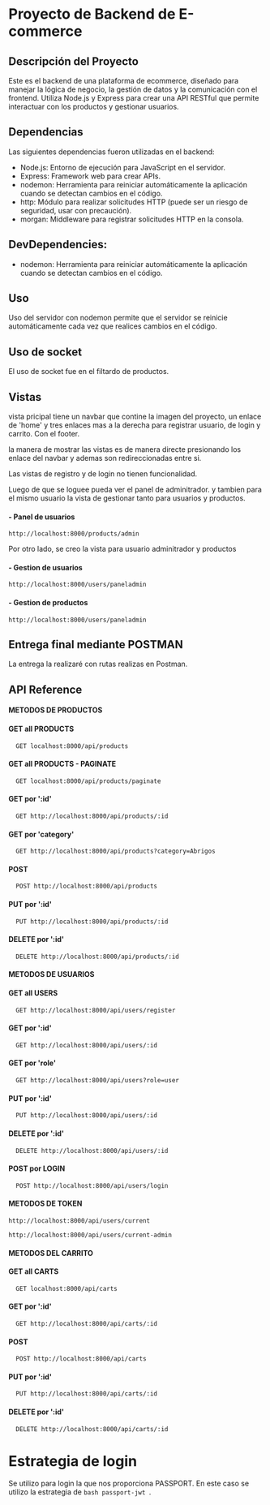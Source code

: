 
# Proyecto de Backend de E-commerce
## Descripción del Proyecto
Este es el backend de una plataforma de ecommerce, diseñado para manejar la lógica de negocio, la gestión de datos y la comunicación con el frontend. Utiliza Node.js y Express para crear una API RESTful que permite interactuar con los productos y gestionar usuarios.

## Dependencias
Las siguientes dependencias fueron utilizadas en el backend:
- Node.js: Entorno de ejecución para JavaScript en el servidor.
- Express: Framework web para crear APIs.
- nodemon: Herramienta para reiniciar automáticamente la aplicación cuando se detectan cambios en el código.
- http: Módulo para realizar solicitudes HTTP (puede ser un riesgo de seguridad, usar con precaución).
- morgan: Middleware para registrar solicitudes HTTP en la consola.

## DevDependencies:
- nodemon: Herramienta para reiniciar automáticamente la aplicación cuando se detectan cambios en el código.

## Uso
Uso del servidor con nodemon permite que el servidor se reinicie automáticamente cada vez que realices cambios en el código.

## Uso de socket

El uso de socket fue en el filtardo de productos.

## Vistas

vista pricipal tiene un navbar que contine la imagen del proyecto, un enlace de 'home' y tres enlaces mas a la derecha para registrar usuario, de login y carrito. Con el footer.

la manera de mostrar las vistas es de manera directe presionando los enlace del navbar y ademas son redireccionadas entre si. 

Las vistas de registro y de login no tienen funcionalidad.

Luego de que se loguee pueda ver el panel de adminitrador. y tambien para el mismo usuario la vista de gestionar tanto para usuarios y productos.

#### - Panel de usuarios ####
```http
http://localhost:8000/products/admin
```

Por otro lado, se creo la vista para usuario adminitrador y productos
#### - Gestion de usuarios ####
```http
http://localhost:8000/users/paneladmin
```
#### - Gestion de productos ####
```http
http://localhost:8000/users/paneladmin
```

## Entrega final mediante  POSTMAN

La entrega la realizaré con rutas realizas en Postman.

## API Reference

#### METODOS DE PRODUCTOS
#### GET all PRODUCTS

```http
  GET localhost:8000/api/products
```
#### GET all PRODUCTS - PAGINATE

```http
  GET localhost:8000/api/products/paginate
```

#### GET por ':id'

```http
  GET http://localhost:8000/api/products/:id
```
#### GET por 'category'

```http
  GET http://localhost:8000/api/products?category=Abrigos
```
#### POST 

```http
  POST http://localhost:8000/api/products
```
#### PUT por ':id'

```http
  PUT http://localhost:8000/api/products/:id
```
#### DELETE por ':id'

```http
  DELETE http://localhost:8000/api/products/:id
```

#### METODOS DE USUARIOS
#### GET all USERS

```http
  GET http://localhost:8000/api/users/register
```
#### GET por ':id'

```http
  GET http://localhost:8000/api/users/:id
```
#### GET por 'role'

```http
  GET http://localhost:8000/api/users?role=user
```
#### PUT por ':id'

```http
  PUT http://localhost:8000/api/users/:id
```

#### DELETE por ':id'

```http
  DELETE http://localhost:8000/api/users/:id
```
#### POST por LOGIN

```http
  POST http://localhost:8000/api/users/login
```
#### METODOS DE TOKEN
```http
http://localhost:8000/api/users/current
```

```http
http://localhost:8000/api/users/current-admin
```

#### METODOS DEL CARRITO
#### GET all CARTS

```http
  GET localhost:8000/api/carts
```
#### GET por ':id'

```http
  GET http://localhost:8000/api/carts/:id
```

#### POST 

```http
  POST http://localhost:8000/api/carts
```
#### PUT por ':id'

```http
  PUT http://localhost:8000/api/carts/:id
```
#### DELETE por ':id'

```http
  DELETE http://localhost:8000/api/carts/:id
```
# Estrategia de login

Se utilizo para login la que nos proporciona PASSPORT. En este caso se utilizo la estrategia de `bash passport-jwt `.